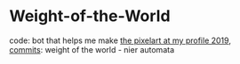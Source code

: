 # Weight-of-the-World

code: bot that helps me make [the pixelart at my profile 2019](https://github.com/VonFriedricht?tab=overview&to=2019-12-31),  
[commits](https://github.com/VonFriedricht/weightoftheworld/commits/master?after=f3c20ae8c5026e7973b9a2dee6f3eaefaf32c9b0+1): weight of the world - nier automata
